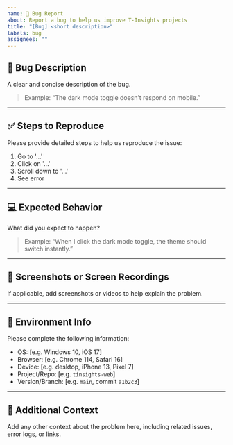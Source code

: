 ```yaml
---
name: 🐛 Bug Report
about: Report a bug to help us improve T-Insights projects
title: "[Bug] <short description>"
labels: bug
assignees: ""
---
```


## 🐞 Bug Description

A clear and concise description of the bug.

> Example: “The dark mode toggle doesn’t respond on mobile.”

---

## ✅ Steps to Reproduce

Please provide detailed steps to help us reproduce the issue:

1. Go to '...'
2. Click on '...'
3. Scroll down to '...'
4. See error

---

## 💻 Expected Behavior

What did you expect to happen?

> Example: “When I click the dark mode toggle, the theme should switch instantly.”

---

## 📱 Screenshots or Screen Recordings

If applicable, add screenshots or videos to help explain the problem.

---

## 🧪 Environment Info

Please complete the following information:

- OS: [e.g. Windows 10, iOS 17]
- Browser: [e.g. Chrome 114, Safari 16]
- Device: [e.g. desktop, iPhone 13, Pixel 7]
- Project/Repo: [e.g. `tinsights-web`]
- Version/Branch: [e.g. `main`, commit `a1b2c3`]

---

## 📜 Additional Context

Add any other context about the problem here, including related issues, error logs, or links.
